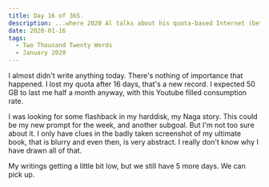 ```yaml
---
title: Day 16 of 365.
description: ...where 2020 Al talks about his quota-based Internet (before he get his current Wi-Fi plan) and an old story about Naga (dragon).
date: 2020-01-16
tags:
  - Two Thousand Twenty Words
  - January 2020
---
```

I almost didn't write anything today. There's nothing of importance that happened. I lost my quota after 16 days, that's a new record. I expected 50 GB to last me half a month anyway, with this Youtube filled consumption rate.

I was looking for some flashback in my harddisk, my Naga story. This could be my new prompt for the week, and another subgoal. But I'm not too sure about it. I only have clues in the badly taken screenshot of my ultimate book, that is blurry and even then, is very abstract. I really don't know why I have drawn all of that.

My writings getting a little bit low, but we still have 5 more days. We can pick up.